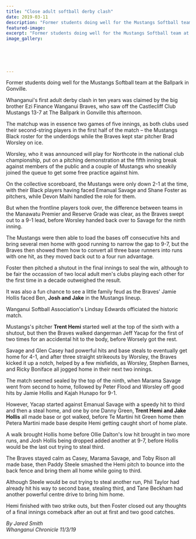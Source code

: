 ```yaml
---
title: "Close adult softball derby clash"
date: 2019-03-11
description: "Former students doing well for the Mustangs Softball team at the Ballpark in Gonville..."
featured-image: 
excerpt: "Former students doing well for the Mustangs Softball team at the Ballpark in Gonville."
image_gallery:
    
    
    
    
    
---
```


<p class="element element-paragraph">Former students doing well for the Mustangs Softball team at the Ballpark in Gonville.</p>
<p class="element element-paragraph">Whanganui's first adult derby clash in ten years was claimed by the big brother Ezi Finance Wanganui Braves, who saw off the Castlecliff Club Mustangs 13-7 at The Ballpark in Gonville this afternoon.</p>
<p class="element element-paragraph">The matchup was in essence two games of five innings, as both clubs used their second-string players in the first half of the match &ndash; the Mustangs Black roster for the underdogs while the Braves kept star pitcher Brad Worsley on ice.</p>
<p class="element element-paragraph">Worsley, who it was announced will play for Northcote in the national club championship, put on a pitching demonstration at the fifth inning break against members of the public and a couple of Mustangs who sneakily joined the queue to get some free practice against him.</p>
<p class="element element-paragraph">On the collective scoreboard, the Mustangs were only down 2-1 at the time, with their Black players having faced Emanual Savage and Shane Foster as pitchers, while Devon Maihi handled the role for them.</p>
<p class="element element-paragraph">But when the frontline players took over, the difference between teams in the Manawatu Premier and Reserve Grade was clear, as the Braves swept out to a 9-1 lead, before Worsley handed back over to Savage for the ninth inning.</p>
<p class="element element-paragraph">The Mustangs were then able to load the bases off consecutive hits and bring several men home with good running to narrow the gap to 9-7, but the Braves then showed them how to convert all three base runners into runs with one hit, as they moved back out to a four run advantage.</p>
<p class="element element-paragraph">Foster then pitched a shutout in the final innings to seal the win, although to be fair the occassion of two local adult men's clubs playing each other for the first time in a decade outweighed the result.</p>
<p class="element element-paragraph">It was also a fun chance to see a little family feud as the Braves' Jamie Hollis faced Ben, <strong>Josh and Jake</strong> in the Mustangs lineup.</p>
<p class="element element-paragraph">Wanganui Softball Association's Lindsay Edwards officiated the historic match.</p>
<p class="element element-paragraph">Mustangs's pitcher <strong>Trent Hemi</strong> started well at the top of the sixth with a shutout, but then the Braves walked dangerman Jeff Yacap for the first of two times for an accidental hit to the body, before Worsely got the rest.</p>
<p class="element element-paragraph">Savage and Glen Casey had powerful hits and base steals to eventually get home for 4-1, and after three straight strikeouts by Worsley, the Braves kicked it up a notch, helped by a few misfields, as Worsley, Stephen Barnes, and Ricky Boniface all jogged home in their next two innings.</p>
<p class="element element-paragraph">The match seemed sealed by the top of the ninth, when Marama Savage went from second to home, followed by Peter Flood and Worsley off good hits by Jamie Hollis and Kajah Hunapo for 9-1.</p>
<p class="element element-paragraph">However, Yacap started against Emanual Savage with a speedy hit to third and then a steal home, and one by one Danny Green,<strong> Trent Hemi and Jake Hollis</strong> all made base or got walked, before Te Martini hit Green home then Petera Martini made base despite Hemi getting caught short of home plate.</p>
<p class="element element-paragraph">A walk brought Hollis home before Ollie Dalton's low hit brought in two more runs, and Josh Hollis being dropped added another at 9-7, before Hollis would be the last out trying to steal third.</p>
<p class="element element-paragraph">The Braves stayed calm as Casey, Marama Savage, and Toby Rison all made base, then Paddy Steele smashed the Hemi pitch to bounce into the back fence and bring them all home while going to third.</p>
<p class="element element-paragraph">Although Steele would be out trying to steal another run, Phil Taylor had already hit his way to second base, stealing third, and Tane Beckham had another powerful centre drive to bring him home.</p>
<p class="element element-paragraph">Hemi finished with two strike outs, but then Foster closed out any thoughts of a final innings comeback after an out at first and two good catches.</p>
<p class="element element-paragraph"><em>By Jared Smith</em><br /><em>Whanganui Chronicle 11/3/19</em></p>

